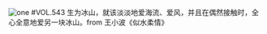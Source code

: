 ![one](http://image.wufazhuce.com/FsiCBHgPDxAlJDBaATa746Kmv4MF)
#VOL.543
生为冰山，就该淡淡地爱海流、爱风，并且在偶然接触时，全心全意地爱另一块冰山。from 王小波《似水柔情》